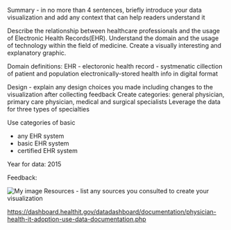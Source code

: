 Summary - in no more than 4 sentences, briefly introduce your data visualization and add any context that can help readers understand it

Describe the relationship between healthcare professionals and the usage of Electronic Health Records(EHR). Understand the domain and the usage 
of technology within the field of medicine. Create a visually interesting and explanatory graphic. 

Domain definitions: 
EHR - electoronic health record - systmenatic cillection of patient and population electronically-stored health info in digital format 


Design - explain any design choices you made including changes to the visualization after collecting feedback
Create categories: general physician, primary care physician, medical and surgical specialists 
Leverage the data for three types of specialties 

Use categories of basic 
* any EHR system 
* basic EHR system
* certified EHR system 

Year for data: 2015 

Feedback: 

![My image](thesparrow.github.com/d3/img/verticalEHRbar2015.png)
Resources - list any sources you consulted to create your visualization

https://dashboard.healthit.gov/datadashboard/documentation/physician-health-it-adoption-use-data-documentation.php
